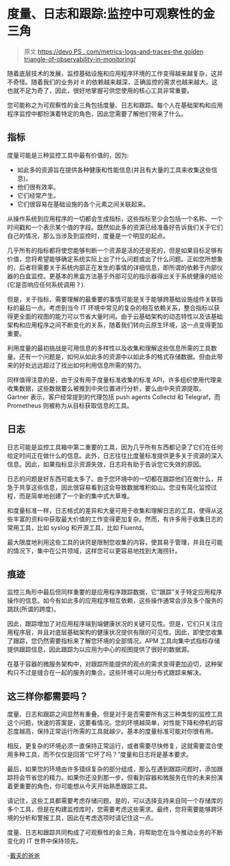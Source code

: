 # 度量、日志和跟踪:监控中可观察性的金三角

> 原文:[https://devo PS . com/metrics-logs-and-traces-the golden triangle-of-observability-in-monitoring/](https://devops.com/metrics-logs-and-traces-the-golden-triangle-of-observability-in-monitoring/)

随着底层技术的发展，监控基础设施和应用程序环境的工作变得越来越复杂，这并不奇怪。随着我们的业务对 it 的依赖越来越深，正确监控的需求也越来越大，这也就不足为奇了，因此，很好地掌握可供您使用的核心工具非常重要。

您可能称之为可观察性的金三角包括度量、日志和跟踪。每个人在基础架构和应用程序监控中都扮演着特定的角色，因此您需要了解他们带来了什么。

## **指标**

度量可能是三种监控工具中最有价值的，因为:

*   如此多的资源旨在提供各种健康和性能信息(并且有大量的工具来收集这些信息)。
*   他们很有效率。
*   它们经常产生。
*   它们很容易在基础设施的各个元素之间关联起来。

从操作系统到应用程序的一切都会生成指标，这些指标至少会包括一个名称、一个时间戳和一个表示某个值的字段。既然如此多的资源已经准备好告诉我们关于它们自己的情况，那么当涉及到监控时，度量是一个明显的起点。

几乎所有的指标都将使您能够判断一个资源是活的还是死的，但是如果目标足够有价值，您将希望能够确定系统实际上出了什么问题或出了什么问题。正如您所想象的，后者将需要关于系统内部正在发生的事情的详细信息，即所谓的依赖于内部仪器的白盒监控。更基本的黑盒方法基于外部可见的指示器得出关于系统健康的结论(它是否响应任何系统调用？).

但是，关于指标，需要理解的最重要的事情可能是关于能够跨基础设施组件关联指标的最后一点。考虑到当今 IT 环境中常见的复杂的相互依赖关系，整合指标以获得更全面的视图的能力可以节省大量时间。由于云基础架构的动态特性以及该基础架构和应用程序之间不断变化的关系，随着我们转向云原生环境，这一点变得更加重要。

利用度量的最初挑战是可用信息的多样性以及收集和理解这些信息所需的工具数量。还有一个问题是，如何从如此多的资源中以如此多的格式存储数据。但由此带来的好处远远超过了找出如何利用信息所需的努力。

同样值得注意的是，由于没有用于度量标准收集的标准 API，许多组织使用代理来收集数据，这些数据要么被推到中央位置进行分析，要么由中央资源提取。Gartner 表示，客户经常提到的代理包括 push agents Collectd 和 Telegraf，而 Prometheus 则被称为从目标获取信息的工具。

## **日志**

日志可能是监控工具箱中第二重要的工具，因为几乎所有东西都记录了它们在任何给定时间正在做什么的信息。此外，日志往往比度量标准提供更多关于资源的深入信息。因此，如果指标显示资源失效，日志将有助于告诉您它失效的原因。

日志的问题是好东西可能太多了。由于您环境中的一切都在跟踪他们在做什么，并急于共享这些信息，因此很容易看到这会导致数据堆积如山。您没有简化监控过程，而是简单地创建了一个新的集中式大草堆。

和度量标准一样，日志格式的差异和大量可用于收集和理解日志的工具，使得从这些丰富的资料中获取最大价值的工作变得更加复杂。然而，有许多用于收集日志的常用工具，比如 syslog 和开源工具，比如 Fluentd。

最大限度地利用这些工具的诀窍是限制您收集的内容，使其易于管理，并且在可能的情况下，集中在公共领域，这样您可以更容易地找到大海捞针。

## **痕迹**

监控三角形中最后但同样重要的是应用程序跟踪数据，它“跟踪”关于特定应用程序操作的信息。如今有如此多的应用程序相互依赖，这些操作通常会涉及多个服务的跳跃(所谓的跨度)。

因此，跟踪增加了对应用程序端到端健康状况的关键可见性。但是，它们只关注应用程序层，并且对底层基础架构的健康状况提供有限的可见性。因此，即使您收集了跟踪，您仍然需要指标来了解您环境的全部情况。APM 工具向集中式指标存储提供跟踪信息，因此跟踪为以应用为中心的视图提供了很好的数据源。

在基于容器的微服务架构中，对跟踪所能提供的观点的需求变得更加迫切，这种架构只不过是缝合在一起的服务的集合。这些环境可以用分布式跟踪来解决。

## 这三样你都需要吗？

度量、日志和跟踪之间显然有重叠。但是对于是否需要所有这三种类型的监控工具这个问题，快速的答案是，这要看情况。您的环境越简单，对性能下降和停机的容忍度越高，保持正常运行所需的工具就越少。基本的度量标准可能对你很有用。

相反，更复杂的环境必须一直保持正常运行，或者需要尽快修复，这就需要混合使用多种工具，而不仅仅是回答“它坏了吗？”度量和日志将是基本要求。

最后，如果您的环境由许多错综复杂的部分组成，那么在遇到跟踪问题时，添加跟踪将会节省您的精力。如果你还没到那一步，但看到容器和微服务在你的未来扮演着更重要的角色，你可能想从今天开始熟悉跟踪工具。

请记住，这些工具都需要考虑存储问题。是的，可以选择支持来自同一个存储库的多个工具，但是在构建监控库时，您需要考虑这些需求。最终，您将需要能够跨环境的分析和警报工具，因此在考虑选项时请记住这一点。

度量、日志和跟踪共同构成了可观察性的金三角，将帮助您在当今推动业务的不断变化的 IT 世界中保持领先。

-[戴夫的爸爸](https://devops.com/author/apurva-dave/)